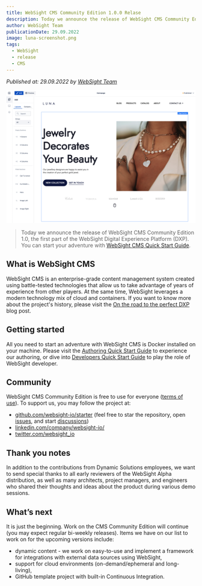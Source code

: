 ```yaml
---
title: WebSight CMS Community Edition 1.0.0 Relase
description: Today we announce the release of WebSight CMS Community Edition 1.0, the first part of the WebSight Digital Experience Platform (DXP).
author: WebSight Team
publicationDate: 29.09.2022
image: luna-screenshot.png
tags:
  - WebSight
  - release
  - CMS
---
```


*Published at: 29.09.2022 by [WebSight Team](https://github.com/orgs/websight-io/people)*

![Luna screenshot](luna-screenshot.png "Luna screenshot")

> Today we announce the release of WebSight CMS Community Edition 1.0, the first part of the WebSight Digital Experience Platform (DXP). You can start your adventure with [WebSight CMS Quick Start Guide](/docs/quick-start/).

## What is WebSight CMS

WebSight CMS is an enterprise-grade content management system created using battle-tested technologies that allow us to take advantage of years of experience from other players. At the same time, WebSight leverages a modern technology mix of cloud and containers. If you want to know more about the project's history, please visit the [On the road to the perfect DXP](/blog/2022/on-the-road-to-the-perfect-dxp/) blog post.

## Getting started

All you need to start an adventure with WebSight CMS is Docker installed on your machine. Please visit the [Authoring Quick Start Guide](/docs/quick-start/) to experience our authoring, or dive into [Developers Quick Start Guide](/docs/developers/quick-start/) to play the role of WebSight developer.

## Community

WebSight CMS Community Edition is free to use for everyone ([terms of use](/terms-of-use/)). To support us, you may follow the project at:

* [github.com/websight-io/starter](https://github.com/websight-io/starter) (feel free to star the repository, open [issues](https://github.com/websight-io/starter/issues), and start [discussions](https://github.com/websight-io/starter/discussions))
* [linkedin.com/company/websight-io/](https://www.linkedin.com/company/websight-io/)
* [twitter.com/websight_io](https://twitter.com/websight_io)

## Thank you notes

In addition to the contributions from Dynamic Solutions employees, we want to send special thanks to all early reviewers of the WebSight Alpha distribution, as well as many architects, project managers, and engineers who shared their thoughts and ideas about the product during various demo sessions.

## What’s next

It is just the beginning. Work on the CMS Community Edition will continue (you may expect regular bi-weekly releases). Items we have on our list to work on for the upcoming versions include:

* dynamic content - we work on easy-to-use and implement a framework for integrations with external data sources using WebSight,
* support for cloud environments (on-demand/ephemeral and long-living),
* GitHub template project with built-in Continuous Integration.

